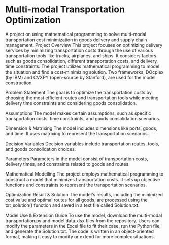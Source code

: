 # Multi-modal Transportation Optimization
A project on using mathematical programming to solve multi-modal transportation cost minimization in goods delivery and supply chain management.
Project Overview
This project focuses on optimizing delivery services by minimizing transportation costs through the use of various transportation tools like trucks, airplanes, and ships. It considers factors such as goods consolidation, different transportation costs, and delivery time constraints. The project utilizes mathematical programming to model the situation and find a cost-minimizing solution. Two frameworks, DOcplex (by IBM) and CVXPY (open-source by Stanford), are used for the model construction.

Problem Statement
The goal is to optimize the transportation costs by choosing the most efficient routes and transportation tools while meeting delivery time constraints and considering goods consolidation.

Assumptions
The model makes certain assumptions, such as specific transportation costs, time constraints, and goods consolidation scenarios.

Dimension & Matrixing
The model includes dimensions like ports, goods, and time. It uses matrixing to represent the transportation scenarios.

Decision Variables
Decision variables include transportation routes, tools, and goods consolidation choices.

Parameters
Parameters in the model consist of transportation costs, delivery times, and constraints related to goods and routes.

Mathematical Modelling
The project employs mathematical programming to construct a model that minimizes transportation costs. It sets up objective functions and constraints to represent the transportation scenarios.

Optimization Result & Solution
The model's results, including the minimized cost value and optimal routes for all goods, are processed using the txt_solution() function and saved in a text file called Solution.txt.

Model Use & Extension Guide
To use the model, download the multi-modal transportation.py and model data.xlsx files from the repository. Users can modify the parameters in the Excel file to fit their case, run the Python file, and generate the Solution.txt. The code is written in an object-oriented format, making it easy to modify or extend for more complex situations.

